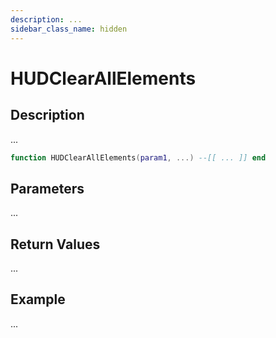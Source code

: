 ```yaml
---
description: ...
sidebar_class_name: hidden
---
```


# HUDClearAllElements

## Description

...

```lua
function HUDClearAllElements(param1, ...) --[[ ... ]] end
```

## Parameters

...

## Return Values

...

## Example

...

